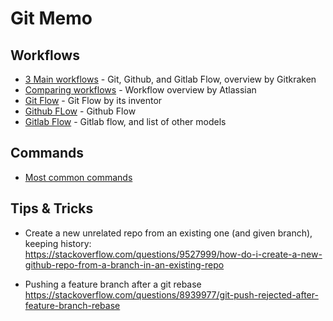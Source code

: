 # Git Memo

## Workflows

- [3 Main workflows](https://www.gitkraken.com/learn/git/best-practices/git-branch-strategy) - Git, Github, and Gitlab Flow, overview by Gitkraken
- [Comparing workflows](https://www.atlassian.com/git/tutorials/comparing-workflows) - Workflow overview by Atlassian
- [Git Flow](https://nvie.com/posts/a-successful-git-branching-model) - Git Flow by its inventor
- [Github FLow](https://docs.github.com/en/get-started/quickstart/github-flow) - Github Flow
- [Gitlab Flow](https://docs.gitlab.com/ee/topics/gitlab_flow.html) - Gitlab flow, and list of other models

## Commands

- [Most common commands](https://www.gitkraken.com/learn/git/commands)

## Tips & Tricks

- Create a new unrelated repo from an existing one (and given branch), keeping history:  
  https://stackoverflow.com/questions/9527999/how-do-i-create-a-new-github-repo-from-a-branch-in-an-existing-repo

- Pushing a feature branch after a git rebase  
  https://stackoverflow.com/questions/8939977/git-push-rejected-after-feature-branch-rebase
